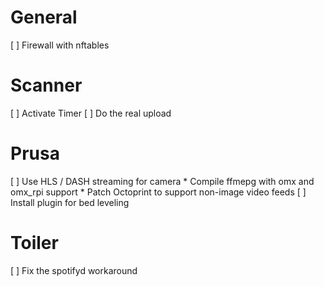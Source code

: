 # General
[ ] Firewall with nftables

# Scanner
[ ] Activate Timer
[ ] Do the real upload

# Prusa
[ ] Use HLS / DASH streaming for camera
    * Compile ffmepg with omx and omx_rpi support
    * Patch Octoprint to support non-image video feeds
[ ] Install plugin for bed leveling

# Toiler
[ ] Fix the spotifyd workaround